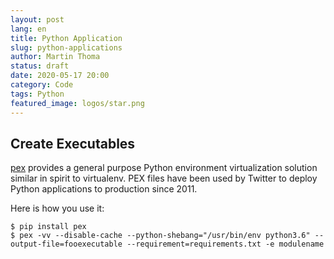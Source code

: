 ```yaml
---
layout: post
lang: en
title: Python Application
slug: python-applications
author: Martin Thoma
status: draft
date: 2020-05-17 20:00
category: Code
tags: Python
featured_image: logos/star.png
---
```

## Create Executables

[pex](https://pex.readthedocs.io/en/stable/) provides a general purpose Python
environment virtualization solution similar in spirit to virtualenv. PEX files
have been used by Twitter to deploy Python applications to production since
2011.

Here is how you use it:

```shell
$ pip install pex
$ pex -vv --disable-cache --python-shebang="/usr/bin/env python3.6" --output-file=fooexecutable --requirement=requirements.txt -e modulename
```
